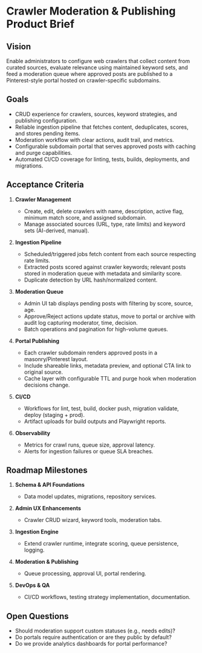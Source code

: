 # Crawler Moderation & Publishing Product Brief

## Vision

Enable administrators to configure web crawlers that collect content from curated sources, evaluate relevance using maintained keyword sets, and feed a moderation queue where approved posts are published to a Pinterest-style portal hosted on crawler-specific subdomains.

## Goals

- CRUD experience for crawlers, sources, keyword strategies, and publishing configuration.
- Reliable ingestion pipeline that fetches content, deduplicates, scores, and stores pending items.
- Moderation workflow with clear actions, audit trail, and metrics.
- Configurable subdomain portal that serves approved posts with caching and purge capabilities.
- Automated CI/CD coverage for linting, tests, builds, deployments, and migrations.

## Acceptance Criteria

1. **Crawler Management**
   - Create, edit, delete crawlers with name, description, active flag, minimum match score, and assigned subdomain.
   - Manage associated sources (URL, type, rate limits) and keyword sets (AI-derived, manual).

2. **Ingestion Pipeline**
   - Scheduled/triggered jobs fetch content from each source respecting rate limits.
   - Extracted posts scored against crawler keywords; relevant posts stored in moderation queue with metadata and similarity score.
   - Duplicate detection by URL hash/normalized content.

3. **Moderation Queue**
   - Admin UI tab displays pending posts with filtering by score, source, age.
   - Approve/Reject actions update status, move to portal or archive with audit log capturing moderator, time, decision.
   - Batch operations and pagination for high-volume queues.

4. **Portal Publishing**
   - Each crawler subdomain renders approved posts in a masonry/Pinterest layout.
   - Include shareable links, metadata preview, and optional CTA link to original source.
   - Cache layer with configurable TTL and purge hook when moderation decisions change.

5. **CI/CD**
   - Workflows for lint, test, build, docker push, migration validate, deploy (staging + prod).
   - Artifact uploads for build outputs and Playwright reports.

6. **Observability**
   - Metrics for crawl runs, queue size, approval latency.
   - Alerts for ingestion failures or queue SLA breaches.

## Roadmap Milestones

1. **Schema & API Foundations**
   - Data model updates, migrations, repository services.

2. **Admin UX Enhancements**
   - Crawler CRUD wizard, keyword tools, moderation tabs.

3. **Ingestion Engine**
   - Extend crawler runtime, integrate scoring, queue persistence, logging.

4. **Moderation & Publishing**
   - Queue processing, approval UI, portal rendering.

5. **DevOps & QA**
   - CI/CD workflows, testing strategy implementation, documentation.

## Open Questions

- Should moderation support custom statuses (e.g., needs edits)?
- Do portals require authentication or are they public by default?
- Do we provide analytics dashboards for portal performance?


